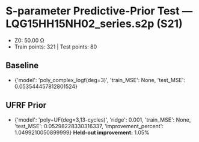 # S-parameter Predictive-Prior Test — LQG15HH15NH02_series.s2p (S21)
- Z0: 50.00 Ω
- Train points: 321  |  Test points: 80

## Baseline
- {'model': 'poly_complex_logf(deg=3)', 'train_MSE': None, 'test_MSE': 0.053544457812801524}

## UFRF Prior
- {'model': 'poly+UF(deg=3,13-cycles)', 'ridge': 0.001, 'train_MSE': None, 'test_MSE': 0.05298228330316337, 'improvement_percent': 1.0499210050899999}
**Held-out improvement:** 1.05%